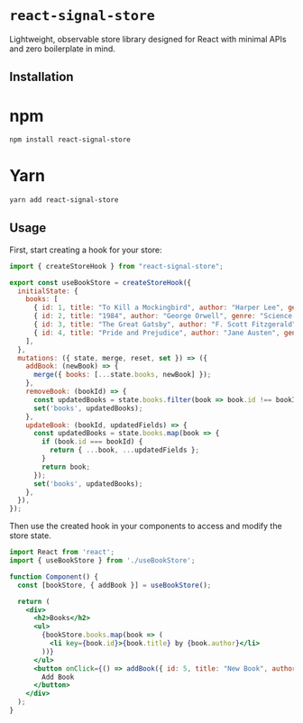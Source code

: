 # `react-signal-store`
Lightweight, observable store library designed for React with minimal APIs and zero boilerplate in mind.

## Installation

# npm
```sh
npm install react-signal-store
```
# Yarn
```sh
yarn add react-signal-store
```

## Usage

First, start creating a hook for your store:

```jsx
import { createStoreHook } from "react-signal-store";

export const useBookStore = createStoreHook({
  initialState: {
    books: [
      { id: 1, title: "To Kill a Mockingbird", author: "Harper Lee", genre: "Fiction" },
      { id: 2, title: "1984", author: "George Orwell", genre: "Science Fiction" },
      { id: 3, title: "The Great Gatsby", author: "F. Scott Fitzgerald", genre: "Fiction" },
      { id: 4, title: "Pride and Prejudice", author: "Jane Austen", genre: "Romance" },
    ],
  },
  mutations: ({ state, merge, reset, set }) => ({
    addBook: (newBook) => {
      merge({ books: [...state.books, newBook] });
    },
    removeBook: (bookId) => {
      const updatedBooks = state.books.filter(book => book.id !== bookId);
      set('books', updatedBooks);
    },
    updateBook: (bookId, updatedFields) => {
      const updatedBooks = state.books.map(book => {
        if (book.id === bookId) {
          return { ...book, ...updatedFields };
        }
        return book;
      });
      set('books', updatedBooks);
    },
  }),
});
```
Then use the created hook in your components to access and modify the store state.

```jsx
import React from 'react';
import { useBookStore } from './useBookStore';

function Component() {
  const [bookStore, { addBook }] = useBookStore();

  return (
    <div>
      <h2>Books</h2>
      <ul>
        {bookStore.books.map(book => (
          <li key={book.id}>{book.title} by {book.author}</li>
        ))}
      </ul>
      <button onClick={() => addBook({ id: 5, title: "New Book", author: "New Author", genre: "New Genre" })}>
        Add Book
      </button>
    </div>
  );
}
```
